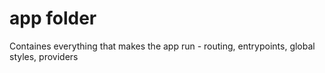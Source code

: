 # app folder

Containes everything that makes the app run - routing, entrypoints, global styles,
providers
